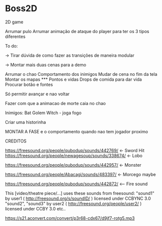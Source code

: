# Boss2D
2D game 


Arrumar pulo
Arrumar animação de ataque do player para ter os 3 tipos diferentes

To do:

-> Tirar dúvida de como fazer as transições de maneira modular

-> Montar mais duas cenas para a demo

Arrumar o chao
Comportamento dos inimigos
Mudar de cena no fim da tela 
Montar os mapas
*** Pontos e vidas
Drops de comida para dar vida
Procurar botão e fontes 

Só permitir avançar e nao voltar

Fazer com que a animacao de morte caia no chao

Inimigos:
Bat
Golem
Witch - joga fogo


Criar uma historinha



MONTAR A FASE 
e o comportamento quando nao tem jogador proximo 


CREDITOS 


https://freesound.org/people/qubodup/sounds/442769/ <- Sword Hit
https://freesound.org/people/newagesoup/sounds/338674/ <- Lobo

https://freesound.org/people/qubodup/sounds/442957/ <- Monster


https://freesound.org/people/Abacagi/sounds/483397/ <- Morcego maybe 

https://freesound.org/people/qubodup/sounds/442872/ <-- Fire sound


This [video/theatre piece/...] uses these sounds from freesound:
"sound1" by user1 ( http://freesound.org/s/soundID/ ) licensed under CCBYNC 3.0
"sound2", "sound3" by user2 ( http://freesound.org/people/user2/ ) licensed under CCBY 3.0
etc..

https://s21.aconvert.com/convert/p3r68-cdx67/d9jf7-rotg5.mp3
